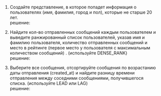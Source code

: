 1. Создайте представление, в которое попадет информация о  пользователях (имя, фамилия, город и пол), которые не старше 20 лет.  
решение:

2. Найдите кол-во  отправленных сообщений каждым пользователем и  выведите ранжированный список пользователей, указав имя и фамилию пользователя, количество отправленных сообщений и место в рейтинге (первое место у пользователя с максимальным количеством сообщений) . (используйте DENSE_RANK)  
решение: 

3. Выберите все сообщения, отсортируйте сообщения по возрастанию даты отправления (created_at) и найдите разницу времени отправления между соседними сообщениями, получившегося списка. (используйте LEAD или LAG)  
решение: 

